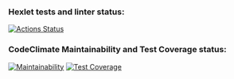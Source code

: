 ### Hexlet tests and linter status:
[![Actions Status](https://github.com/Ky3mu40FF/python-project-lvl2/workflows/hexlet-check/badge.svg)](https://github.com/Ky3mu40FF/python-project-lvl2/actions)
### CodeClimate Maintainability and Test Coverage status:
[![Maintainability](https://api.codeclimate.com/v1/badges/3560112894cb9d62bb4e/maintainability)](https://codeclimate.com/github/Ky3mu40FF/python-project-lvl2/maintainability)
[![Test Coverage](https://api.codeclimate.com/v1/badges/3560112894cb9d62bb4e/test_coverage)](https://codeclimate.com/github/Ky3mu40FF/python-project-lvl2/test_coverage)